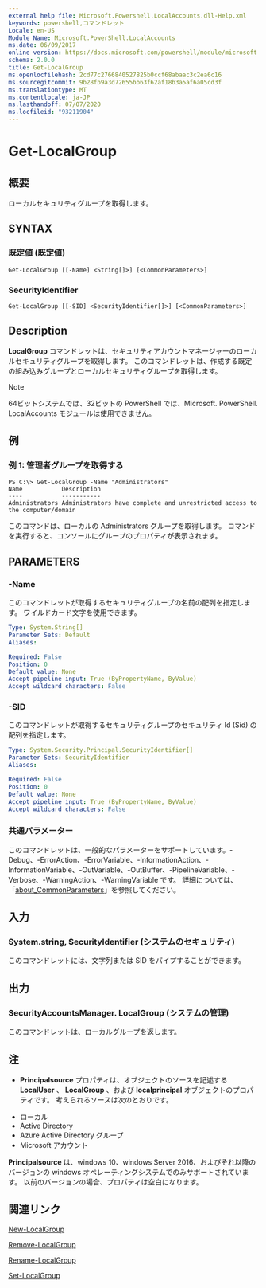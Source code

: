 ```yaml
---
external help file: Microsoft.Powershell.LocalAccounts.dll-Help.xml
keywords: powershell,コマンドレット
Locale: en-US
Module Name: Microsoft.PowerShell.LocalAccounts
ms.date: 06/09/2017
online version: https://docs.microsoft.com/powershell/module/microsoft.powershell.localaccounts/get-localgroup?view=powershell-5.1&WT.mc_id=ps-gethelp
schema: 2.0.0
title: Get-LocalGroup
ms.openlocfilehash: 2cd77c2766840527825b0ccf68abaac3c2ea6c16
ms.sourcegitcommit: 9b28fb9a3d72655bb63f62af18b3a5af6a05cd3f
ms.translationtype: MT
ms.contentlocale: ja-JP
ms.lasthandoff: 07/07/2020
ms.locfileid: "93211904"
---
```

# Get-LocalGroup

## 概要
ローカルセキュリティグループを取得します。

## SYNTAX

### 既定値 (既定値)

```
Get-LocalGroup [[-Name] <String[]>] [<CommonParameters>]
```

### SecurityIdentifier

```
Get-LocalGroup [[-SID] <SecurityIdentifier[]>] [<CommonParameters>]
```

## Description
**LocalGroup** コマンドレットは、セキュリティアカウントマネージャーのローカルセキュリティグループを取得します。
このコマンドレットは、作成する既定の組み込みグループとローカルセキュリティグループを取得します。

> [!NOTE]
> 64ビットシステムでは、32ビットの PowerShell では、Microsoft. PowerShell. LocalAccounts モジュールは使用できません。

## 例

### 例 1: 管理者グループを取得する

```
PS C:\> Get-LocalGroup -Name "Administrators"
Name           Description
----           -----------
Administrators Administrators have complete and unrestricted access to the computer/domain
```

このコマンドは、ローカルの Administrators グループを取得します。
コマンドを実行すると、コンソールにグループのプロパティが表示されます。

## PARAMETERS

### -Name
このコマンドレットが取得するセキュリティグループの名前の配列を指定します。
ワイルドカード文字を使用できます。

```yaml
Type: System.String[]
Parameter Sets: Default
Aliases:

Required: False
Position: 0
Default value: None
Accept pipeline input: True (ByPropertyName, ByValue)
Accept wildcard characters: False
```

### -SID
このコマンドレットが取得するセキュリティグループのセキュリティ Id (Sid) の配列を指定します。

```yaml
Type: System.Security.Principal.SecurityIdentifier[]
Parameter Sets: SecurityIdentifier
Aliases:

Required: False
Position: 0
Default value: None
Accept pipeline input: True (ByPropertyName, ByValue)
Accept wildcard characters: False
```

### 共通パラメーター
このコマンドレットは、一般的なパラメーターをサポートしています。-Debug、-ErrorAction、-ErrorVariable、-InformationAction、-InformationVariable、-OutVariable、-OutBuffer、-PipelineVariable、-Verbose、-WarningAction、-WarningVariable です。 詳細については、「[about_CommonParameters](https://go.microsoft.com/fwlink/?LinkID=113216)」を参照してください。

## 入力

### System.string, SecurityIdentifier (システムのセキュリティ)
このコマンドレットには、文字列または SID をパイプすることができます。

## 出力

### SecurityAccountsManager. LocalGroup (システムの管理)
このコマンドレットは、ローカルグループを返します。

## 注

* **Principalsource** プロパティは、オブジェクトのソースを記述する **LocalUser** 、 **LocalGroup** 、および **localprincipal** オブジェクトのプロパティです。 考えられるソースは次のとおりです。

- ローカル
- Active Directory
- Azure Active Directory グループ
- Microsoft アカウント

**Principalsource** は、windows 10、windows Server 2016、およびそれ以降のバージョンの windows オペレーティングシステムでのみサポートされています。 以前のバージョンの場合、プロパティは空白になります。

## 関連リンク

[New-LocalGroup](New-LocalGroup.md)

[Remove-LocalGroup](Remove-LocalGroup.md)

[Rename-LocalGroup](Rename-LocalGroup.md)

[Set-LocalGroup](Set-LocalGroup.md)
